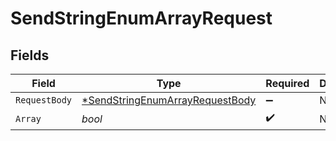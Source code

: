 # SendStringEnumArrayRequest


## Fields

| Field                                                                                        | Type                                                                                         | Required                                                                                     | Description                                                                                  |
| -------------------------------------------------------------------------------------------- | -------------------------------------------------------------------------------------------- | -------------------------------------------------------------------------------------------- | -------------------------------------------------------------------------------------------- |
| `RequestBody`                                                                                | [*SendStringEnumArrayRequestBody](../../models/operations/sendstringenumarrayrequestbody.md) | :heavy_minus_sign:                                                                           | N/A                                                                                          |
| `Array`                                                                                      | *bool*                                                                                       | :heavy_check_mark:                                                                           | N/A                                                                                          |